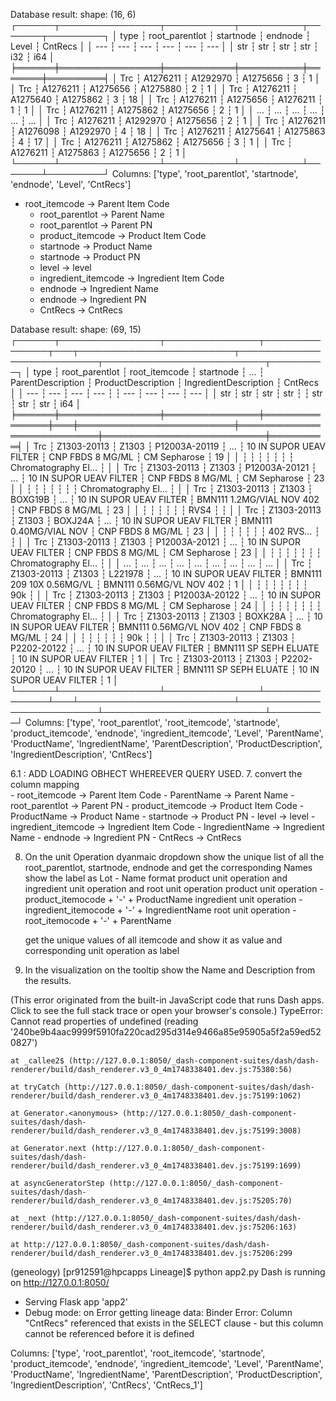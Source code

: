 Database result: shape: (16, 6)
┌──────┬────────────────┬───────────┬──────────┬───────┬─────────┐
│ type ┆ root_parentlot ┆ startnode ┆ endnode  ┆ Level ┆ CntRecs │
│ ---  ┆ ---            ┆ ---       ┆ ---      ┆ ---   ┆ ---     │
│ str  ┆ str            ┆ str       ┆ str      ┆ i32   ┆ i64     │
╞══════╪════════════════╪═══════════╪══════════╪═══════╪═════════╡
│ Trc  ┆ A1276211       ┆ A1292970  ┆ A1275656 ┆ 3     ┆ 1       │
│ Trc  ┆ A1276211       ┆ A1275656  ┆ A1275880 ┆ 2     ┆ 1       │
│ Trc  ┆ A1276211       ┆ A1275640  ┆ A1275862 ┆ 3     ┆ 18      │
│ Trc  ┆ A1276211       ┆ A1275656  ┆ A1276211 ┆ 1     ┆ 1       │
│ Trc  ┆ A1276211       ┆ A1275862  ┆ A1275656 ┆ 2     ┆ 1       │
│ …    ┆ …              ┆ …         ┆ …        ┆ …     ┆ …       │
│ Trc  ┆ A1276211       ┆ A1292970  ┆ A1275656 ┆ 2     ┆ 1       │
│ Trc  ┆ A1276211       ┆ A1276098  ┆ A1292970 ┆ 4     ┆ 18      │
│ Trc  ┆ A1276211       ┆ A1275641  ┆ A1275863 ┆ 4     ┆ 17      │
│ Trc  ┆ A1276211       ┆ A1275862  ┆ A1275656 ┆ 3     ┆ 1       │
│ Trc  ┆ A1276211       ┆ A1275863  ┆ A1275656 ┆ 2     ┆ 1       │
└──────┴────────────────┴───────────┴──────────┴───────┴─────────┘
Columns: ['type', 'root_parentlot', 'startnode', 'endnode', 'Level', 'CntRecs']

- root_itemcode -> Parent Item Code
	- root_parentlot -> Parent Name
	- root_parentlot -> Parent PN
	- product_itemcode -> Product Item Code
	- startnode -> Product Name
	- startnode -> Product PN
	- level -> level
	- ingredient_itemcode -> Ingredient Item Code
	- endnode -> Ingredient Name
	- endnode -> Ingredient PN
	- CntRecs -> CntRecs


Database result: shape: (69, 15)
┌──────┬────────────────┬───────────────┬───────────────┬───┬─────────────────────────┬───────────────────────────┬──────────────────────────┬─────────┐
│ type ┆ root_parentlot ┆ root_itemcode ┆ startnode     ┆ … ┆ ParentDescription       ┆ ProductDescription        ┆ IngredientDescription    ┆ CntRecs │
│ ---  ┆ ---            ┆ ---           ┆ ---           ┆   ┆ ---                     ┆ ---                       ┆ ---                      ┆ ---     │
│ str  ┆ str            ┆ str           ┆ str           ┆   ┆ str                     ┆ str                       ┆ str                      ┆ i64     │
╞══════╪════════════════╪═══════════════╪═══════════════╪═══╪═════════════════════════╪═══════════════════════════╪══════════════════════════╪═════════╡
│ Trc  ┆ Z1303-20113    ┆ Z1303         ┆ P12003A-20119 ┆ … ┆ 10 IN SUPOR UEAV FILTER ┆ CNP FBDS 8 MG/ML          ┆ CM Sepharose             ┆ 19      │
│      ┆                ┆               ┆               ┆   ┆                         ┆                           ┆ Chromatography El…       ┆         │
│ Trc  ┆ Z1303-20113    ┆ Z1303         ┆ P12003A-20121 ┆ … ┆ 10 IN SUPOR UEAV FILTER ┆ CNP FBDS 8 MG/ML          ┆ CM Sepharose             ┆ 23      │
│      ┆                ┆               ┆               ┆   ┆                         ┆                           ┆ Chromatography El…       ┆         │
│ Trc  ┆ Z1303-20113    ┆ Z1303         ┆ BOXG19B       ┆ … ┆ 10 IN SUPOR UEAV FILTER ┆ BMN111 1.2MG/VIAL NOV 402 ┆ CNP FBDS 8 MG/ML         ┆ 23      │
│      ┆                ┆               ┆               ┆   ┆                         ┆ RVS4                      ┆                          ┆         │
│ Trc  ┆ Z1303-20113    ┆ Z1303         ┆ BOXJ24A       ┆ … ┆ 10 IN SUPOR UEAV FILTER ┆ BMN111 0.40MG/VIAL NOV    ┆ CNP FBDS 8 MG/ML         ┆ 23      │
│      ┆                ┆               ┆               ┆   ┆                         ┆ 402 RVS…                  ┆                          ┆         │
│ Trc  ┆ Z1303-20113    ┆ Z1303         ┆ P12003A-20121 ┆ … ┆ 10 IN SUPOR UEAV FILTER ┆ CNP FBDS 8 MG/ML          ┆ CM Sepharose             ┆ 23      │
│      ┆                ┆               ┆               ┆   ┆                         ┆                           ┆ Chromatography El…       ┆         │
│ …    ┆ …              ┆ …             ┆ …             ┆ … ┆ …                       ┆ …                         ┆ …                        ┆ …       │
│ Trc  ┆ Z1303-20113    ┆ Z1303         ┆ L221978       ┆ … ┆ 10 IN SUPOR UEAV FILTER ┆ BMN111 209 10X 0.56MG/VL  ┆ BMN111 0.56MG/VL NOV 402 ┆ 1       │
│      ┆                ┆               ┆               ┆   ┆                         ┆                           ┆ 90k                      ┆         │
│ Trc  ┆ Z1303-20113    ┆ Z1303         ┆ P12003A-20122 ┆ … ┆ 10 IN SUPOR UEAV FILTER ┆ CNP FBDS 8 MG/ML          ┆ CM Sepharose             ┆ 24      │
│      ┆                ┆               ┆               ┆   ┆                         ┆                           ┆ Chromatography El…       ┆         │
│ Trc  ┆ Z1303-20113    ┆ Z1303         ┆ BOXK28A       ┆ … ┆ 10 IN SUPOR UEAV FILTER ┆ BMN111 0.56MG/VL NOV 402  ┆ CNP FBDS 8 MG/ML         ┆ 24      │
│      ┆                ┆               ┆               ┆   ┆                         ┆ 90k                       ┆                          ┆         │
│ Trc  ┆ Z1303-20113    ┆ Z1303         ┆ P2202-20122   ┆ … ┆ 10 IN SUPOR UEAV FILTER ┆ BMN111 SP SEPH ELUATE     ┆ 10 IN SUPOR UEAV FILTER  ┆ 1       │
│ Trc  ┆ Z1303-20113    ┆ Z1303         ┆ P2202-20120   ┆ … ┆ 10 IN SUPOR UEAV FILTER ┆ BMN111 SP SEPH ELUATE     ┆ 10 IN SUPOR UEAV FILTER  ┆ 1       │
└──────┴────────────────┴───────────────┴───────────────┴───┴─────────────────────────┴───────────────────────────┴──────────────────────────┴─────────┘
Columns: ['type', 'root_parentlot', 'root_itemcode', 'startnode', 'product_itemcode', 'endnode', 'ingredient_itemcode', 'Level', 'ParentName', 'ProductName', 'IngredientName', 'ParentDescription', 'ProductDescription', 'IngredientDescription', 'CntRecs']

6.1 : ADD LOADING OBHECT WHEREEVER QUERY USED.
7.  convert the column mapping   
    - root_itemcode -> Parent Item Code
	- ParentName -> Parent Name
	- root_parentlot -> Parent PN
	- product_itemcode -> Product Item Code
	- ProductName -> Product Name
	- startnode -> Product PN
	- level -> level
	- ingredient_itemcode -> Ingredient Item Code
	- IngredientName -> Ingredient Name
	- endnode -> Ingredient PN
	- CntRecs -> CntRecs

8. On the unit Operation dyanmaic dropdown show the unique list of all the root_parentlot, startnode, endnode and get the corresponding Names
   show the label as Lot - Name format
   product unit operation and ingredient unit operation and root unit operation
   product unit operation - product_itemocode + '-' + ProductName
   ingredient unit operation - ingredient_itemocode + '-' + IngredientName
   root unit operation - root_itemocode + '-' + ParentName
   
   get the unique values of all itemcode and show it as value and corresponding unit operation as label 
   

9. In the visualization on the tooltip show the Name and Description from the results.

(This error originated from the built-in JavaScript code that runs Dash apps. Click to see the full stack trace or open your browser's console.)
TypeError: Cannot read properties of undefined (reading '240be9b4aac9999f5910fa220cad295d314e9466a85e95905a5f2a59ed520827')

    at _callee2$ (http://127.0.0.1:8050/_dash-component-suites/dash/dash-renderer/build/dash_renderer.v3_0_4m1748338401.dev.js:75380:56)

    at tryCatch (http://127.0.0.1:8050/_dash-component-suites/dash/dash-renderer/build/dash_renderer.v3_0_4m1748338401.dev.js:75199:1062)

    at Generator.<anonymous> (http://127.0.0.1:8050/_dash-component-suites/dash/dash-renderer/build/dash_renderer.v3_0_4m1748338401.dev.js:75199:3008)

    at Generator.next (http://127.0.0.1:8050/_dash-component-suites/dash/dash-renderer/build/dash_renderer.v3_0_4m1748338401.dev.js:75199:1699)

    at asyncGeneratorStep (http://127.0.0.1:8050/_dash-component-suites/dash/dash-renderer/build/dash_renderer.v3_0_4m1748338401.dev.js:75205:70)

    at _next (http://127.0.0.1:8050/_dash-component-suites/dash/dash-renderer/build/dash_renderer.v3_0_4m1748338401.dev.js:75206:163)

    at http://127.0.0.1:8050/_dash-component-suites/dash/dash-renderer/build/dash_renderer.v3_0_4m1748338401.dev.js:75206:299


(geneology) [pr912591@hpcapps Lineage]$ python app2.py
Dash is running on http://127.0.0.1:8050/

 * Serving Flask app 'app2'
 * Debug mode: on
Error getting lineage data: Binder Error: Column "CntRecs" referenced that exists in the SELECT clause - but this column cannot be referenced before it is defined

Columns: ['type', 'root_parentlot', 'root_itemcode', 'startnode', 'product_itemcode', 'endnode', 'ingredient_itemcode', 'Level', 'ParentName', 'ProductName', 'IngredientName', 'ParentDescription', 'ProductDescription', 'IngredientDescription', 'CntRecs', 'CntRecs_1']
